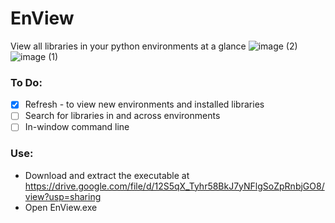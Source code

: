 # EnView
View all libraries in your python environments at a glance
![image (2)](https://github.com/VamseeNY/EnView/assets/104006094/bc8ffa4e-32ec-46e5-8df3-90a5a1fa80a4)
![image (1)](https://github.com/VamseeNY/EnView/assets/104006094/b3cbe896-68f2-4963-8b06-1dba786e5fae)

### To Do:
- [X] Refresh - to view new environments and installed libraries
- [ ] Search for libraries in and across environments
- [ ] In-window command line
### Use:
- Download and extract the executable at https://drive.google.com/file/d/12S5qX_Tyhr58BkJ7yNFlgSoZpRnbjGO8/view?usp=sharing
- Open EnView.exe 
